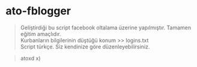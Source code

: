 # ato-fblogger
> Geliştirdiği bu script facebook oltalama üzerine yapılmıştır. Tamamen eğitim amaçlıdır.
> <br>
> Kurbanların bilgilerinin düştüğü konum >> logins.txt
> <br>
> Script türkçe. Siz kendinize göre düzenleyebilirsiniz.

> atoxd x)
